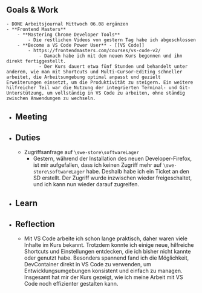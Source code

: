 ## Goals & Work
	- DONE Arbeitsjournal Mittwoch 06.08 ergänzen
	- **Frontend Masters**
		- **Mastering Chrome Developer Tools**
			- Die restlichen Videos von gestern Tag habe ich abgeschlossen
		- **Become a VS Code Power User** - [[VS Code]]
			- https://frontendmasters.com/courses/vs-code-v2/
				- Danach habe ich mit dem neuen Kurs begonnen und ihn direkt fertiggestellt.
				- Der Kurs dauert etwa fünf Stunden und behandelt unter anderem, wie man mit Shortcuts und Multi-Cursor-Editing schneller arbeitet, die Arbeitsumgebung optimal anpasst und gezielt Erweiterungen einsetzt, um die Produktivität zu steigern. Ein weitere hilfreicher Teil war die Nutzung der integrierten Terminal- und Git-Unterstützung, um vollständig in VS Code zu arbeiten, ohne ständig zwischen Anwendungen zu wechseln.
- ## Meeting
- ## Duties
	- Zugriffsanfrage auf `\swe-store\softwareLager`
		- Gestern, während der Installation des neuen Developer-Firefox, ist mir aufgefallen, dass ich keinen Zugriff mehr auf `\swe-store\softwareLager` habe. Deshalb habe ich ein Ticket an den SD erstellt. Der Zugriff wurde inzwischen wieder freigeschaltet, und ich kann nun wieder darauf zugreifen.
- ## Learn
- ## Reflection
	- Mit VS Code arbeite ich schon lange praktisch, daher waren viele Inhalte im Kurs bekannt. Trotzdem konnte ich einige neue, hilfreiche Shortcuts und Einstellungen entdecken, die ich bisher nicht kannte oder genutzt habe. Besonders spannend fand ich die Möglichkeit, DevContainer direkt in VS Code zu verwenden, um Entwicklungsumgebungen konsistent und einfach zu managen. Insgesamt hat mir der Kurs gezeigt, wie ich meine Arbeit mit VS Code noch effizienter gestalten kann.